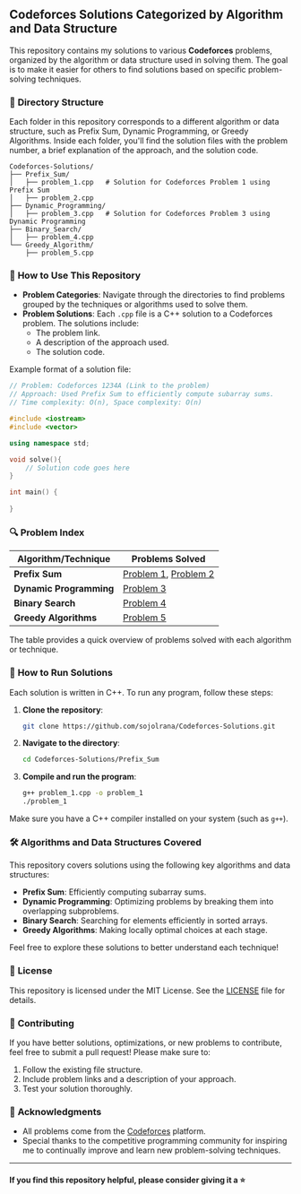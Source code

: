 ## Codeforces Solutions Categorized by Algorithm and Data Structure

This repository contains my solutions to various **Codeforces** problems, organized by the algorithm or data structure used in solving them. The goal is to make it easier for others to find solutions based on specific problem-solving techniques.

### 📂 **Directory Structure**
Each folder in this repository corresponds to a different algorithm or data structure, such as Prefix Sum, Dynamic Programming, or Greedy Algorithms. Inside each folder, you'll find the solution files with the problem number, a brief explanation of the approach, and the solution code.

```
Codeforces-Solutions/
├── Prefix_Sum/
│   ├── problem_1.cpp   # Solution for Codeforces Problem 1 using Prefix Sum
│   ├── problem_2.cpp
├── Dynamic_Programming/
│   ├── problem_3.cpp   # Solution for Codeforces Problem 3 using Dynamic Programming
├── Binary_Search/
│   ├── problem_4.cpp
└── Greedy_Algorithm/
    ├── problem_5.cpp
```

### 📝 **How to Use This Repository**

- **Problem Categories**: Navigate through the directories to find problems grouped by the techniques or algorithms used to solve them.
- **Problem Solutions**: Each `.cpp` file is a C++ solution to a Codeforces problem. The solutions include:
  - The problem link.
  - A description of the approach used.
  - The solution code.

Example format of a solution file:

```cpp
// Problem: Codeforces 1234A (Link to the problem)
// Approach: Used Prefix Sum to efficiently compute subarray sums.
// Time complexity: O(n), Space complexity: O(n)

#include <iostream>
#include <vector>

using namespace std;

void solve(){
    // Solution code goes here
}

int main() {
    
}
```

### 🔍 **Problem Index**

| Algorithm/Technique     | Problems Solved                                                                 |
|-------------------------|--------------------------------------------------------------------------------|
| **Prefix Sum**           | [Problem 1](./Prefix_Sum/problem_1.cpp), [Problem 2](./Prefix_Sum/problem_2.cpp) |
| **Dynamic Programming**  | [Problem 3](./Dynamic_Programming/problem_3.cpp)                                |
| **Binary Search**        | [Problem 4](./Binary_Search/problem_4.cpp)                                      |
| **Greedy Algorithms**    | [Problem 5](./Greedy_Algorithm/problem_5.cpp)                                   |

The table provides a quick overview of problems solved with each algorithm or technique.

### 🚀 **How to Run Solutions**

Each solution is written in C++. To run any program, follow these steps:

1. **Clone the repository**:
   ```bash
   git clone https://github.com/sojolrana/Codeforces-Solutions.git
   ```
   
2. **Navigate to the directory**:
   ```bash
   cd Codeforces-Solutions/Prefix_Sum
   ```

3. **Compile and run the program**:
   ```bash
   g++ problem_1.cpp -o problem_1
   ./problem_1
   ```

Make sure you have a C++ compiler installed on your system (such as `g++`).

### 🛠️ **Algorithms and Data Structures Covered**
This repository covers solutions using the following key algorithms and data structures:

- **Prefix Sum**: Efficiently computing subarray sums.
- **Dynamic Programming**: Optimizing problems by breaking them into overlapping subproblems.
- **Binary Search**: Searching for elements efficiently in sorted arrays.
- **Greedy Algorithms**: Making locally optimal choices at each stage.

Feel free to explore these solutions to better understand each technique!

### 📜 **License**
This repository is licensed under the MIT License. See the [LICENSE](./LICENSE) file for details.

### 📢 **Contributing**
If you have better solutions, optimizations, or new problems to contribute, feel free to submit a pull request! Please make sure to:

1. Follow the existing file structure.
2. Include problem links and a description of your approach.
3. Test your solution thoroughly.

### 🌟 **Acknowledgments**
- All problems come from the [Codeforces](https://codeforces.com/) platform.
- Special thanks to the competitive programming community for inspiring me to continually improve and learn new problem-solving techniques.

---
#### If you find this repository helpful, please consider giving it a :star:

